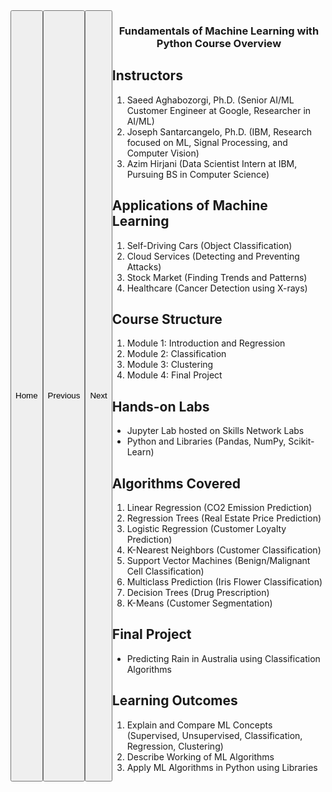 <nav style="display:flex; justtify-cotent: space-around">
  <button>Home</button>
  <button>Previous</button>
  <button>Next</button>
<nav>

<center><h1>Fundamentals of Machine Learning with Python Course Overview</h2></center>

## Instructors

1. Saeed Aghabozorgi, Ph.D. (Senior AI/ML Customer Engineer at Google, Researcher in AI/ML)
2. Joseph Santarcangelo, Ph.D. (IBM, Research focused on ML, Signal Processing, and Computer Vision)
3. Azim Hirjani (Data Scientist Intern at IBM, Pursuing BS in Computer Science)

## Applications of Machine Learning

1. Self-Driving Cars (Object Classification)
2. Cloud Services (Detecting and Preventing Attacks)
3. Stock Market (Finding Trends and Patterns)
4. Healthcare (Cancer Detection using X-rays)

## Course Structure

1. Module 1: Introduction and Regression
2. Module 2: Classification
3. Module 3: Clustering
4. Module 4: Final Project

## Hands-on Labs

- Jupyter Lab hosted on Skills Network Labs
- Python and Libraries (Pandas, NumPy, Scikit-Learn)

## Algorithms Covered

1. Linear Regression (CO2 Emission Prediction)
2. Regression Trees (Real Estate Price Prediction)
3. Logistic Regression (Customer Loyalty Prediction)
4. K-Nearest Neighbors (Customer Classification)
5. Support Vector Machines (Benign/Malignant Cell Classification)
6. Multiclass Prediction (Iris Flower Classification)
7. Decision Trees (Drug Prescription)
8. K-Means (Customer Segmentation)

## Final Project

- Predicting Rain in Australia using Classification Algorithms

## Learning Outcomes

1. Explain and Compare ML Concepts (Supervised, Unsupervised, Classification, Regression, Clustering)
2. Describe Working of ML Algorithms
3. Apply ML Algorithms in Python using Libraries

